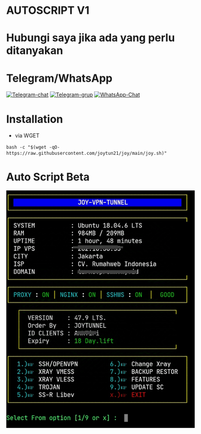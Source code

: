 # AUTOSCRIPT V1

# Hubungi saya jika ada yang perlu ditanyakan
# Telegram/WhatsApp
[![Telegram-chat](https://img.shields.io/badge/Chat-Telegram-blue)](https://t.me/joysvpnstore/)
[![Telegram-grup](https://img.shields.io/badge/Grup-Telegram-blue)](https://t.me/+29-pKOGfLKwwYzI9)
[![WhatsApp-Chat](https://img.shields.io/badge/Chat-WhatsApp-blue)](https://wa.me/6283877140463/)

# Installation
- via WGET
```
bash -c "$(wget -qO- https://raw.githubusercontent.com/joytun21/joy/main/joy.sh)"
```

# Auto Script Beta
![Auto Script](https://raw.githubusercontent.com/joytun21/joy/main/image/onta.jpg)
